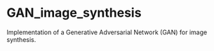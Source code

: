 # GAN_image_synthesis
Implementation of a Generative Adversarial Network (GAN) for image synthesis.

